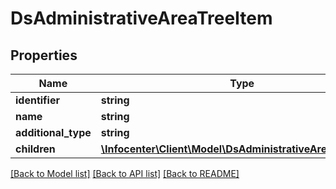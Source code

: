 # DsAdministrativeAreaTreeItem

## Properties
Name | Type | Description | Notes
------------ | ------------- | ------------- | -------------
**identifier** | **string** |  | [optional] 
**name** | **string** |  | [optional] 
**additional_type** | **string** |  | [optional] 
**children** | [**\Infocenter\Client\Model\DsAdministrativeAreaTreeItem[]**](DsAdministrativeAreaTreeItem.md) |  | [optional] 

[[Back to Model list]](../../README.md#documentation-for-models) [[Back to API list]](../../README.md#documentation-for-api-endpoints) [[Back to README]](../../README.md)

